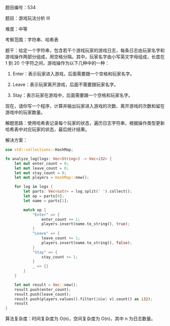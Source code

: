 题目编号：534

题目：游戏玩法分析 III

难度：中等

考察范围：字符串、哈希表

题干：给定一个字符串，包含若干个游戏玩家的游戏日志，每条日志由玩家名字和游戏操作两部分组成，用空格分隔。其中，玩家名字由小写英文字母组成，长度在 1 到 20 个字符之间，游戏操作为以下几种中的一种：

1. Enter：表示玩家进入游戏，后面需要跟一个空格和玩家名字。

2. Leave：表示玩家离开游戏，后面不需要跟玩家名字。

3. Stay：表示玩家在游戏中，后面需要跟一个空格和玩家名字。

现在，请你写一个程序，计算并输出玩家进入游戏的次数、离开游戏的次数和留在游戏中的玩家数量。

解题思路：使用哈希表记录每个玩家的状态，遍历日志字符串，根据操作类型更新哈希表中对应玩家的状态，最后统计结果。

解决方案：

```rust
use std::collections::HashMap;

fn analyze_log(logs: Vec<String>) -> Vec<i32> {
    let mut enter_count = 0;
    let mut leave_count = 0;
    let mut stay_count = 0;
    let mut players = HashMap::new();

    for log in logs {
        let parts: Vec<&str> = log.split(' ').collect();
        let op = parts[0];
        let name = parts[1];

        match op {
            "Enter" => {
                enter_count += 1;
                players.insert(name.to_string(), true);
            }
            "Leave" => {
                leave_count += 1;
                players.insert(name.to_string(), false);
            }
            "Stay" => {
                stay_count += 1;
            }
            _ => {}
        }
    }

    let mut result = Vec::new();
    result.push(enter_count);
    result.push(leave_count);
    result.push(players.values().filter(|&&v| v).count() as i32);
    result
}
```

算法复杂度：时间复杂度为 O(n)，空间复杂度为 O(n)，其中 n 为日志数量。